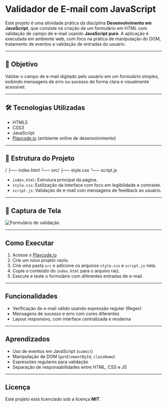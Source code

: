 # Validador de E-mail com JavaScript

Este projeto é uma atividade prática da disciplina **Desenvolvimento em JavaScript**, que consiste na criação de um formulário em HTML com validação de campo de e-mail usando **JavaScript puro**. A aplicação é executada em ambiente web, com foco na prática de manipulação do DOM, tratamento de eventos e validação de entradas do usuário.

---

## 🧠 Objetivo

Validar o campo de e-mail digitado pelo usuário em um formulário simples, exibindo mensagens de erro ou sucesso de forma clara e visualmente acessível.

---

## 🛠️ Tecnologias Utilizadas

- HTML5
- CSS3
- JavaScript
- [Playcode.io](https://playcode.io) (ambiente online de desenvolvimento)

---

## 📁 Estrutura do Projeto

/
├── index.html
└── src/
├── style.css
└── script.js


- `index.html`: Estrutura principal da página.
- `style.css`: Estilização da interface com foco em legibilidade e contraste.
- `script.js`: Validação de e-mail com mensagens de feedback ao usuário.

---

## 📸 Captura de Tela

![Formulário de validação](https://via.placeholder.com/600x300.png?text=Captura+de+Tela+do+Formul%C3%A1rio)

---

## Como Executar

1. Acesse o [Playcode.io](https://playcode.io)
2. Crie um novo projeto vazio.
3. Crie uma pasta `src` e adicione os arquivos `style.css` e `script.js` nela.
4. Copie o conteúdo do `index.html` para o arquivo raiz.
5. Execute e teste o formulário com diferentes entradas de e-mail.

---

## Funcionalidades

- Verificação de e-mail válido usando expressão regular (Regex)
- Mensagens de sucesso e erro com cores diferentes
- Layout responsivo, com interface centralizada e moderna

---

## Aprendizados

- Uso de eventos em JavaScript (`submit`)
- Manipulação de DOM (`getElementById`, `className`)
- Expressões regulares para validação
- Separação de responsabilidades entre HTML, CSS e JS

---

## Licença

Este projeto está licenciado sob a licença **MIT**.
